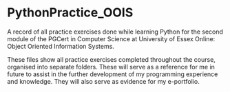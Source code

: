# PythonPractice_OOIS
A record of all practice exercises done while learning Python for the second module of the PGCert in Computer Science at University of Essex Online: Object Oriented Information Systems.

These files show all practice exercises completed throughout the course, organised into separate folders. These will serve as a reference for me in future to assist in the further development of my programming experience and knowledge. 
They will also serve as evidence for my e-portfolio.
